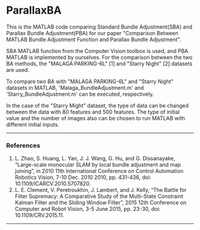 # ParallaxBA

This is the MATLAB code comparing Standard Bundle Adjustment(SBA) and Parallax Bundle Adjustment(PBA) for our paper "Comparison Between MATLAB Bundle Adjustment Function and Parallax Bundle Adjustment".

SBA MATLAB function from the Computer Vision toolbox is used, and PBA MATLAB is implemented by ourselves. 
For the comparison between the two BA methods, the "MALAGA PARKING-6L" [1] and "Starry Night" [2] datasets are used.

To compare two BA with "MALAGA PARKING-6L" and "Starry Night" datasets in MATLAB, 'Malaga_BundleAdjustment.m' and 'Starry_BundleAdjustment.m' can be executed, respectively.

In the case of the "Starry Might" dataset, the type of data can be changed between the data with 80 features and 500 features. The type of initial value and the number of images also can be chosen to run MATLAB with different initial inputs. 
   
                
                                
----         
### References

1. L. Zhao, S. Huang, L. Yan, J. J. Wang, G. Hu, and G. Dissanayake, “Large-scale monocular SLAM by local bundle adjustment and map joining”, in 2010 11th International Conference on Control Automation Robotics Vision, 7-10 Dec. 2010 2010, pp. 431-436, doi: 10.1109/ICARCV.2010.5707820.
2. L. E. Clement, V. Peretroukhin, J. Lambert, and J. Kelly, “The Battle for Filter Supremacy: A Comparative Study of the Multi-State Constraint Kalman Filter and the Sliding Window Filter”, 2015 12th Conference on Computer and Robot Vision, 3-5 June 2015, pp. 23-30, doi: 10.1109/CRV.2015.11.               
----
